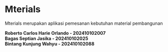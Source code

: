 # Mterials
Mterials merupakan aplikasi pemesanan kebutuhan material pembangunan

**Roberto Carlos Harie Orlando - 202410102007**<br>
**Bagas Septian Jasika - 202410102025**<br>
**Bintang Kunjung Wahyu - 202410102088**
